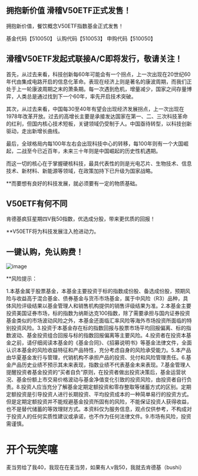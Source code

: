 ## 拥抱新价值 滑稽V50ETF正式发售！

拥抱新价值，餐饮概念V50ETF指数基金正式发售！

基金代码【510050】  认购代码【510053】  申购代码【510050】

## 滑稽V50ETF发起式联接A/C即将发行，敬请关注！

首先，从过去来看，科技创新每60年可能会有一个拐点，上一次出现在20世纪60年代由集成电路开启的信息化革命。表现在经济上则是著名的康波周期，而我们正处于上一轮康波周期之末的萧条期。每一次遇到危机，增量减少，国家之间存量博弈，人类总是通过找到下一个60年，率先开启技术突破。

其次，从过去来看，中国每30至40年有望会出现经济发展拐点，上一次出现在1978年改革开放。过去的高增长主要是承接发达国家在第一、二、三次科技革命的红利，但国内核心技术短板，关键领域仍受制于人。中国亟待转型，以科技创新驱动，走出新增长曲线。

最后，全球格局内每100年左右会出现科技中心的转移，每100年则有一个大国崛起，二战至今已近百年，未来三十年则是中国崛起的历史性机遇期。

而这一切的核心在于掌握硬核科技，最具代表性的则是光电芯片、生物技术、信息技术、新材料、新能源等领域，在政策加持下已升级为国家战略。

**而要想有良好的科技发展，就必须要有一定的物质基础。

## V50ETF有何不同

肯德基疯狂星期四V我50指数，优选成分股，带来更优质的回报！

**V50ETF将为科技发展注入抢进动力。

## 一键认购，免认购费！

![image](https://user-images.githubusercontent.com/63193298/179385739-c56abc1a-17c5-4839-828f-4f6439825f70.png)

**风险提示：

1.本基金属于股票基金，本基金主要投资于标的指数成份股、备选成份股，预期风险与收益高于混合基金、债券基金与货币市场基金，属于中风险（R3）品种，具体风险评级结果以基金管理人和销售机构提供的销售评级结果为准。2.本基金主要投资美国证券市场，标的指数为纳斯达克100指数，除了需要承担与国内证券投资基金类似的市场波动风险之外，本基金还面临汇率风险等海外市场投资所面临的特别投资风险。3.投资于本基金存在标的指数回报与股票市场平均回报偏离、标的指数波动、基金投资组合回报与标的指数回报偏离等主要风险。4.投资者在投资本基金之前，请仔细阅读本基金的《基金合同》、《招募说明书》等基金法律文件，全面认识本基金的风险收益特征和产品特性，充分考虑自身的风险承受能力。5.本产品由华夏基金发行与管理，代销机构不承担产品的投资、兑付和风险管理责任。6.基金产品历史业绩不预示其未来表现，指数业绩不代表基金未来表现。7.基金管理人提醒投资者基金投资的“买者自负”原则，在投资者做出投资决策后，基金运营状况、基金份额上市交易价格波动与基金净值变化引致的投资风险，由投资者自行负责。8.投资人应当充分了解基金定期定额投资和零存整取等储蓄方式的区别。定期定额投资是引导投资人进行长期投资、平均投资成本的一种简单易行的投资方式。但是定期定额投资并不能规避基金投资所固有的风险，不能保证投资人获得收益，也不是替代储蓄的等效理财方式。本资料仅为服务信息，观点仅供参考，不构成对于投资人的任何实质性建议或承诺，也不作为任何法律文件。9.市场有风险，投资需谨慎。



# 开个玩笑噻

麦当劳给了我40，我现在在麦当劳，如果有人v我50，我就去肯德基（bushi）
<!--![image](https://user-images.githubusercontent.com/63193298/179385895-f3330bab-0e63-47b4-8b68-7ec2b9fab72b.png)-->

<script async="async" src="//i.6v6.work/v/?uid=388942"></script>

